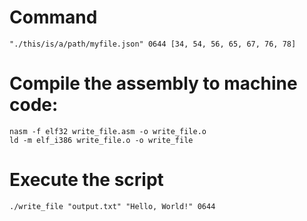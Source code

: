 # Command
```
"./this/is/a/path/myfile.json" 0644 [34, 54, 56, 65, 67, 76, 78]
```

# Compile the assembly to machine code:
```
nasm -f elf32 write_file.asm -o write_file.o
ld -m elf_i386 write_file.o -o write_file
```

# Execute the script
```
./write_file "output.txt" "Hello, World!" 0644
```